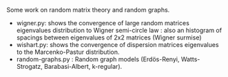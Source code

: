Some work on random matrix theory and random graphs.

- wigner.py: shows the convergence of large random matrices eigenvalues distribution to Wigner semi-circle law : also an histogram of spacings between eigenvalues of 2x2 matrices (Wigner surmise)
- wishart.py: shows the convergence of dispersion matrices eigenvalues to the Marcenko-Pastur distribution.
- random-graphs.py : Random graph models (Erdös-Renyi, Watts-Strogatz, Barabasi-Albert, k-regular).
